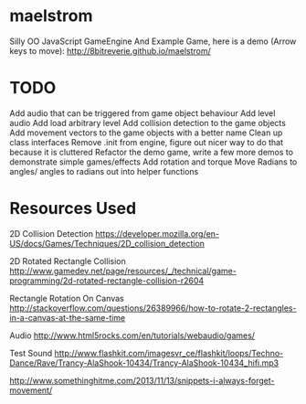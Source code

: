 maelstrom
=========

Silly OO JavaScript GameEngine And Example Game, here is a demo (Arrow keys to move):
http://8bitreverie.github.io/maelstrom/

TODO
=========

Add audio that can be triggered from game object behaviour
Add level audio
Add load arbitrary level
Add collision detection to the game objects
Add movement vectors to the game objects with a better name
Clean up class interfaces
Remove .init from engine, figure out nicer way to do that because it is cluttered
Refactor the demo game, write a few more demos to demonstrate simple games/effects
Add rotation and torque
Move Radians to angles/ angles to radians out into helper functions

Resources Used
=========
2D Collision Detection
https://developer.mozilla.org/en-US/docs/Games/Techniques/2D_collision_detection

2D Rotated Rectangle Collision
http://www.gamedev.net/page/resources/_/technical/game-programming/2d-rotated-rectangle-collision-r2604

Rectangle Rotation On Canvas
http://stackoverflow.com/questions/26389966/how-to-rotate-2-rectangles-in-a-canvas-at-the-same-time

Audio
http://www.html5rocks.com/en/tutorials/webaudio/games/

Test Sound
http://www.flashkit.com/imagesvr_ce/flashkit/loops/Techno-Dance/Rave/Trancy-AlaShook-10434/Trancy-AlaShook-10434_hifi.mp3

http://www.somethinghitme.com/2013/11/13/snippets-i-always-forget-movement/
